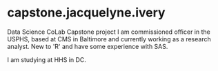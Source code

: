 # capstone.jacquelyne.ivery
Data Science CoLab Capstone project
I am commissioned officer in the USPHS, based at CMS in Baltimore and currently working as a research analyst. New to 'R' and have some experience with SAS. 

I am studying at HHS in DC.